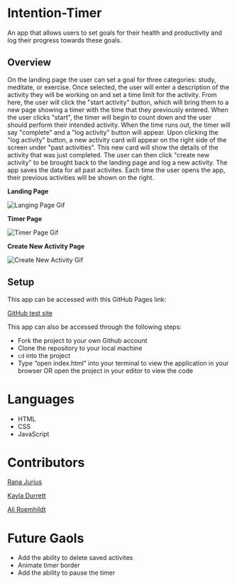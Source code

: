 # Intention-Timer

An app that allows users to set goals for their health and productivity and log their progress towards these goals.

## Overview

On the landing page the user can set a goal for three categories: study, meditate, or exercise. Once selected, the user will enter a description of the activity they will be working on and set a time limit for the activity. From here, the user will click the "start activity" button, which will bring them to a new page showing a timer with the time that they previously entered. When the user clicks "start", the timer will begin to count down and the user should perform their intended activity. When the time runs out, the timer will say "complete" and a "log activity" button will appear. Upon clicking the "log activity" button, a new activity card will appear on the right side of the screen under "past activities". This new card will show the details of the activity that was just completed. The user can then click "create new activity" to be brought back to the landing page and log a new activity. The app saves the data for all past activites. Each time the user opens the app, their previous activities will be shown on the right. 

**Landing Page**

![Langing Page Gif](https://media.giphy.com/media/ssBNxvddf7RFyAbYE0/giphy.gif)

**Timer Page**

![Timer Page Gif](https://media.giphy.com/media/Ovabc68q2r066pwUd0/giphy.gif)

**Create New Activity Page**

![Create New Activity Gif](https://media.giphy.com/media/gs2Qw4cT7ih93Yp3Fj/giphy.gif)

## Setup
This app can be accessed with this GitHub Pages link:

[GitHub test site](https://aliroemhildt.github.io/intention-timer/)

This app can also be accessed through the following steps:

- Fork the project to your own Github account
- Clone the repository to your local machine
- `cd` into the project
- Type “open index.html” into your terminal to view the application in your browser OR open the project in your editor to view the code

# Languages

- HTML
- CSS
- JavaScript

# Contributors

[Rana Jurjus](https://github.com/rjur11)

[Kayla Durrett](https://github.com/krdurrett)

[Ali Roemhildt](https://github.com/aliroemhildt)

# Future Gaols

- Add the ability to delete saved activites
- Animate timer border
- Add the ability to pause the timer 
